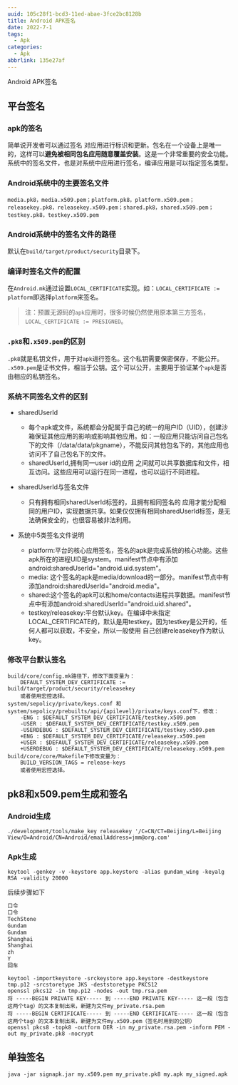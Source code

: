 ```yaml
---
uuid: 105c28f1-bcd3-11ed-abae-3fce2bc8128b
title: Android APK签名
date: 2022-7-1
tags:
  - Apk
categories:
  - Apk
abbrlink: 135e27af
---
```


Android APK签名

<!--more-->

## 平台签名

### apk的签名

简单说开发者可以通过签名 对应用进行标识和更新。包名在一个设备上是唯一的，这样可以**避免被相同包名应用随意覆盖安装**。这是一个非常重要的安全功能。系统中的签名文件，也是对系统中应用进行签名，编译应用是可以指定签名类型。

### Android系统中的主要签名文件
`media.pk8，media.x509.pem；platform.pk8，platform.x509.pem；releasekey.pk8，releasekey.x509.pem；shared.pk8，shared.x509.pem；testkey.pk8，testkey.x509.pem`

### Android系统中的签名文件的路径
默认在`build/target/product/security`目录下。

### 编译时签名文件的配置
在`Android.mk`通过设置`LOCAL_CERTIFICATE`实现。如：`LOCAL_CERTIFICATE := platform`即选择`platform`来签名。

> 注：预置无源码的`apk`应用时，很多时候仍然使用原本第三方签名，`LOCAL_CERTIFICATE := PRESIGNED`。

### `.pk8`和`.x509.pem`的区别

`.pk8`就是私钥文件，用于对`apk`进行签名。这个私钥需要保密保存，不能公开。
`.x509.pem`是证书文件，相当于公钥。这个可以公开，主要用于验证某个`apk`是否由相应的私钥签名。

### 系统不同签名文件的区别
- sharedUserId
    - 每个apk或文件，系统都会分配属于自己的统一的用户ID（UID），创建沙箱保证其他应用的影响或影响其他应用。如：一般应用只能访问自己包名下的文件（/data/data/pkgname），不能反问其他包名下的，其他应用也访问不了自己包名下的文件。
    - sharedUserId,拥有同一user id的应用 之间就可以共享数据库和文件，相互访问。这些应用可以运行在同一进程，也可以运行不同进程。

- sharedUserId与签名文件
    - 只有拥有相同sharedUserId标签的，且拥有相同签名的 应用才能分配相同的用户ID，实现数据共享。如果仅仅拥有相同sharedUserId标签，是无法确保安全的，也很容易被非法利用。

- 系统中5类签名文件说明
    - platform:平台的核心应用签名，签名的apk是完成系统的核心功能。这些apk所在的进程UID是system。manifest节点中有添加android:sharedUserId="android.uid.system"。
    - media: 这个签名的apk是media/download的一部分。manifest节点中有添加android:sharedUserId="android.media"。
    - shared:这个签名的apk可以和home/contacts进程共享数据。manifest节点中有添加android:sharedUserId="android.uid.shared"。
    - testkey/releasekey:平台默认key。在编译中未指定LOCAL_CERTIFICATE的，默认是用testkey。因为testkey是公开的，任何人都可以获取，不安全，所以一般使用 自己创建releasekey作为默认key。

### 修改平台默认签名

```
build/core/config.mk路径下，修改下面变量为：
    DEFAULT_SYSTEM_DEV_CERTIFICATE := build/target/product/security/releasekey
    或者使用宏控选择。
system/sepolicy/private/keys.conf 和 system/sepolicy/prebuilts/api/{apilevel}/private/keys.conf下，修改：
    -ENG : $DEFAULT_SYSTEM_DEV_CERTIFICATE/testkey.x509.pem
    -USER : $DEFAULT_SYSTEM_DEV_CERTIFICATE/testkey.x509.pem
    -USERDEBUG : $DEFAULT_SYSTEM_DEV_CERTIFICATE/testkey.x509.pem
    +ENG : $DEFAULT_SYSTEM_DEV_CERTIFICATE/releasekey.x509.pem
    +USER : $DEFAULT_SYSTEM_DEV_CERTIFICATE/releasekey.x509.pem
    +USERDEBUG : $DEFAULT_SYSTEM_DEV_CERTIFICATE/releasekey.x509.pem
build/core/core/Makefile下修改变量为：
    BUILD_VERSION_TAGS = release-keys
    或者使用宏控选择。
```


## pk8和x509.pem生成和签名

### Android生成
`./development/tools/make_key releasekey '/C=CN/CT=Beijing/L=Beijing View/O=Android/CN=Android/emailAddress=jmm@org.com'`

### Apk生成
`keytool -genkey -v -keystore app.keystore -alias gundam_wing -keyalg RSA -validity 20000`

后续步骤如下
```bash
口令
口令
TechStone
Gundam
Gundam
Shanghai
Shanghai
zh
Y
回车
```
```
keytool -importkeystore -srckeystore app.keystore -destkeystore tmp.p12 -srcstoretype JKS -deststoretype PKCS12
openssl pkcs12 -in tmp.p12 -nodes -out tmp.rsa.pem
将 -----BEGIN PRIVATE KEY----- 到 -----END PRIVATE KEY----- 这一段（包含这两个tag）的文本复制出来，新建为文件my_private.rsa.pem
将 -----BEGIN CERTIFICATE----- 到 -----END CERTIFICATE----- 这一段（包含这两个tag）的文本复制出来，新建为文件my.x509.pem（签名时用到的公钥）
openssl pkcs8 -topk8 -outform DER -in my_private.rsa.pem -inform PEM -out my_private.pk8 -nocrypt
```

## 单独签名
`java -jar signapk.jar my.x509.pem my_private.pk8 my.apk my_signed.apk`